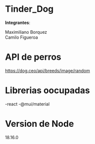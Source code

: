 # Tinder_Dog

<b>Integrantes</b>:

Maximiliano Borquez 
<br>
Camilo Figueroa

# API de perros
https://dog.ceo/api/breeds/image/random

# Librerias oocupadas

-react
-@mui/material

# Version de Node
18.16.0
